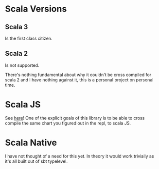 # Scala Versions
## Scala 3
Is the first class citizen.

## Scala 2
Is not supported.

There's nothing fundamental about why it couldn't be cross compiled for scala 2 and I have nothing against it, this is a personal project on personal time.

# Scala JS
See [here](scalaJS.md)! One of the explicit goals of this library is to be able to cross compile the same chart you figured out in the repl, to scala JS.

# Scala Native
I have not thought of a need for this yet. In theory it would work trivially as it's all built out of sbt typelevel.